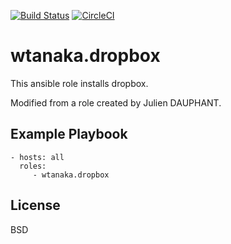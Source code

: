 [![Build Status](https://travis-ci.org/wtanaka/ansible-role-dropbox.svg?branch=master)](https://travis-ci.org/wtanaka/ansible-role-dropbox)
[![CircleCI](https://circleci.com/gh/wtanaka/ansible-role-dropbox.svg?style=svg)](https://circleci.com/gh/wtanaka/ansible-role-dropbox)

wtanaka.dropbox
===============

This ansible role installs dropbox.

Modified from a role created by Julien DAUPHANT.

Example Playbook
----------------

    - hosts: all
      roles:
         - wtanaka.dropbox

License
-------

BSD
